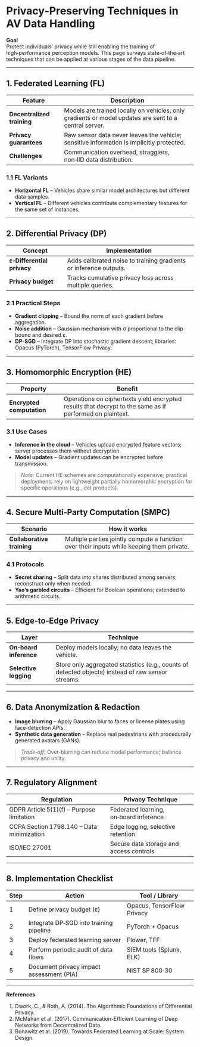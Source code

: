 # Privacy‑Preserving Techniques in AV Data Handling  

**Goal**  
Protect individuals’ privacy while still enabling the training of high‑performance perception models. This page surveys state‑of‑the‑art techniques that can be applied at various stages of the data pipeline.

---

## 1. Federated Learning (FL)  

| Feature | Description |
|---------|-------------|
| **Decentralized training** | Models are trained locally on vehicles; only gradients or model updates are sent to a central server. |
| **Privacy guarantees** | Raw sensor data never leaves the vehicle; sensitive information is implicitly protected. |
| **Challenges** | Communication overhead, stragglers, non‑IID data distribution. |

### 1.1 FL Variants  
* **Horizontal FL** – Vehicles share similar model architectures but different data samples.  
* **Vertical FL** – Different vehicles contribute complementary features for the same set of instances.  

---

## 2. Differential Privacy (DP)  

| Concept | Implementation |
|---------|----------------|
| **ε‑Differential privacy** | Adds calibrated noise to training gradients or inference outputs. |
| **Privacy budget** | Tracks cumulative privacy loss across multiple queries. |

### 2.1 Practical Steps  
* **Gradient clipping** – Bound the norm of each gradient before aggregation.  
* **Noise addition** – Gaussian mechanism with σ proportional to the clip bound and desired ε.  
* **DP‑SGD** – Integrate DP into stochastic gradient descent; libraries: Opacus (PyTorch), TensorFlow Privacy.

---

## 3. Homomorphic Encryption (HE)  

| Property | Benefit |
|----------|---------|
| **Encrypted computation** | Operations on ciphertexts yield encrypted results that decrypt to the same as if performed on plaintext. |

### 3.1 Use Cases  
* **Inference in the cloud** – Vehicles upload encrypted feature vectors; server processes them without decryption.  
* **Model updates** – Gradient updates can be encrypted before transmission.

> *Note:* Current HE schemes are computationally expensive; practical deployments rely on lightweight partially homomorphic encryption for specific operations (e.g., dot products).

---

## 4. Secure Multi‑Party Computation (SMPC)  

| Scenario | How it works |
|----------|--------------|
| **Collaborative training** | Multiple parties jointly compute a function over their inputs while keeping them private. |

### 4.1 Protocols  
* **Secret sharing** – Split data into shares distributed among servers; reconstruct only when needed.  
* **Yao’s garbled circuits** – Efficient for Boolean operations; extended to arithmetic circuits.

---

## 5. Edge‑to‑Edge Privacy  

| Layer | Technique |
|-------|-----------|
| **On‑board inference** | Deploy models locally; no data leaves the vehicle. |
| **Selective logging** | Store only aggregated statistics (e.g., counts of detected objects) instead of raw sensor streams. |

---

## 6. Data Anonymization & Redaction  

* **Image blurring** – Apply Gaussian blur to faces or license plates using face‑detection APIs.  
* **Synthetic data generation** – Replace real pedestrians with procedurally generated avatars (GANs).  

> *Trade‑off:* Over‑blurring can reduce model performance; balance privacy and utility.

---

## 7. Regulatory Alignment  

| Regulation | Privacy Technique |
|------------|-------------------|
| GDPR Article 5(1)(f) – Purpose limitation | Federated learning, on‑board inference |
| CCPA Section 1798.140 – Data minimization | Edge logging, selective retention |
| ISO/IEC 27001 | Secure data storage and access controls |

---

## 8. Implementation Checklist  

| Step | Action | Tool / Library |
|------|--------|----------------|
| 1 | Define privacy budget (ε) | Opacus, TensorFlow Privacy |
| 2 | Integrate DP‑SGD into training pipeline | PyTorch + Opacus |
| 3 | Deploy federated learning server | Flower, TFF |
| 4 | Perform periodic audit of data flows | SIEM tools (Splunk, ELK) |
| 5 | Document privacy impact assessment (PIA) | NIST SP 800‑30 |

---

**References**  
1. Dwork, C., & Roth, A. (2014). The Algorithmic Foundations of Differential Privacy.  
2. McMahan et al. (2017). Communication-Efficient Learning of Deep Networks from Decentralized Data.  
3. Bonawitz et al. (2019). Towards Federated Learning at Scale: System Design.  
